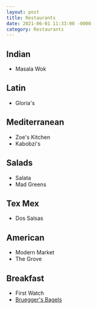 ```yaml
---
layout: post
title: Restaurants
date: 2021-06-01 11:33:00 -0000
category: Restaurants
---
```


## Indian
- Masala Wok

## Latin
- Gloria's

## Mediterranean

- Zoe's Kitchen
- Kabobzi's

## Salads
- Salata
- Mad Greens

## Tex Mex
- Dos Salsas

## American

- Modern Market
- The Grove

## Breakfast

- First Watch
- [Bruegger's Bagels](https://locations.brueggers.com/us/tx/austin/3267-bee-cave-road)
